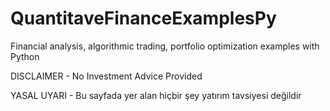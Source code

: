 # QuantitaveFinanceExamplesPy
Financial analysis, algorithmic trading, portfolio optimization examples with Python 

DISCLAIMER - No Investment Advice Provided

YASAL UYARI - Bu sayfada yer alan hiçbir şey yatırım tavsiyesi değildir

